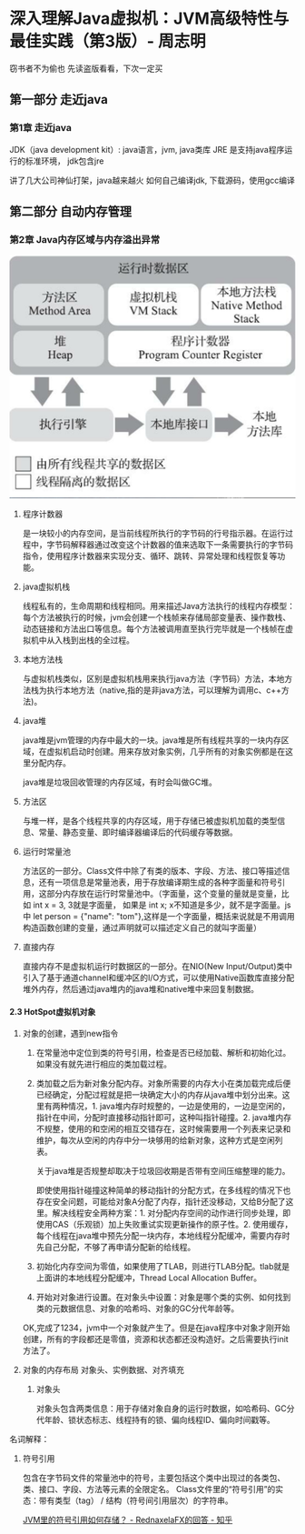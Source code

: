 # 深入理解Java虚拟机：JVM高级特性与最佳实践（第3版）- 周志明
窃书者不为偷也 先读盗版看看，下次一定买

## 第一部分 走近java
### 第1章 走近java
JDK（java development kit）: java语言，jvm, java类库
JRE 是支持java程序运行的标准环境， jdk包含jre

讲了几大公司神仙打架，java越来越火
如何自己编译jdk, 下载源码，使用gcc编译
## 第二部分 自动内存管理
### 第2章 Java内存区域与内存溢出异常 

![avator](images/jvm运行时数据区.jpg)

1. 程序计数器

    是一块较小的内存空间，是当前线程所执行的字节码的行号指示器。在运行过程中，字节码解释器通过改变这个计数器的值来选取下一条需要执行的字节码指令，使用程序计数器来实现分支、循环、跳转、异常处理和线程恢复等功能。

2. java虚拟机栈

    线程私有的，生命周期和线程相同。用来描述Java方法执行的线程内存模型：每个方法被执行的时候，jvm会创建一个栈帧来存储局部变量表、操作数栈、动态链接和方法出口等信息。每个方法被调用直至执行完毕就是一个栈帧在虚拟机中从入栈到出栈的全过程。

3. 本地方法栈

    与虚拟机栈类似，区别是虚拟机栈用来执行java方法（字节码）方法，本地方法栈为执行本地方法（native,指的是非java方法，可以理解为调用c、c++方法)。

4. java堆
   
   java堆是jvm管理的内存中最大的一块。java堆是所有线程共享的一块内存区域，在虚拟机启动时创建。用来存放对象实例，几乎所有的对象实例都是在这里分配内存。

   java堆是垃圾回收管理的内存区域，有时会叫做GC堆。

5. 方法区

    与堆一样，是各个线程共享的内存区域，用于存储已被虚拟机加载的类型信息、常量、静态变量、即时编译器编译后的代码缓存等数据。

6. 运行时常量池

    方法区的一部分。Class文件中除了有类的版本、字段、方法、接口等描述信息，还有一项信息是常量池表，用于存放编译期生成的各种字面量和符号引用，这部分内存放在运行时常量池中。（字面量，这个变量的量就是变量，比如 int x = 3, 3就是字面量， 如果是 int x; x不知道是多少，就不是字面量。js中 let person = {"name": "tom"},这样是一个字面量，概括来说就是不用调用构造函数创建的变量，通过声明就可以描述定义自己的就叫字面量）

7. 直接内存

    直接内存不是虚拟机运行时数据区的一部分。在NIO(New Input/Output)类中引入了基于通道channel和缓冲区的I/O方式，可以使用Native函数库直接分配堆外内存，然后通过java堆内的java堆和native堆中来回复制数据。

#### 2.3 HotSpot虚拟机对象
1. 对象的创建，遇到new指令
    1. 在常量池中定位到类的符号引用，检查是否已经加载、解析和初始化过。如果没有就先进行相应的类加载过程。
    2. 类加载之后为新对象分配内存。对象所需要的内存大小在类加载完成后便已经确定，分配过程就是把一块确定大小的内存从java堆中划分出来。这里有两种情况，1. java堆内存时规整的，一边是使用的，一边是空闲的，指针在中间，分配时直接移动指针即可，这种叫指针碰撞。2. java堆内存不规整，使用的和空闲的相互交错存在，这时候需要用一个列表来记录和维护，每次从空闲的内存中分一块够用的给新对象，这种方式是空闲列表。

        关于java堆是否规整却取决于垃圾回收期是否带有空间压缩整理的能力。

        即使使用指针碰撞这种简单的移动指针的分配方式，在多线程的情况下也存在安全问题，可能给对象A分配了内存，指针还没移动，又给B分配了这里。解决线程安全两种方案：1. 对分配内存空间的动作进行同步处理，即使用CAS（乐观锁）加上失败重试实现更新操作的原子性。2. 使用缓存，每个线程在java堆中预先分配一块内存，本地线程分配缓冲，需要内存时先自己分配，不够了再申请分配新的给线程。
    3. 初始化内存空间为零值，如果使用了TLAB，则进行TLAB分配。tlab就是上面讲的本地线程分配缓冲，Thread Local Allocation Buffer。
    4. 开始对对象进行设置。在对象头中设置：对象是哪个类的实例、如何找到类的元数据信息、对象的哈希吗、对象的GC分代年龄等。
    
    OK,完成了1234，jvm中一个对象就产生了。但是在java程序中对象才刚开始创建，所有的字段都还是零值，资源和状态都还没构造好。之后需要执行init方法了。

2. 对象的内存布局
   对象头、实例数据、对齐填充
   1. 对象头

        对象头包含两类信息：用于存储对象自身的运行时数据，如哈希码、GC分代年龄、锁状态标志、线程持有的锁、偏向线程ID、偏向时间戳等。
    

名词解释：
1. 符号引用

    包含在字节码文件的常量池中的符号，主要包括这个类中出现过的各类包、类、接口、字段、方法等元素的全限定名。
    Class文件里的“符号引用”的实态：带有类型（tag） / 结构（符号间引用层次）的字符串。

    [JVM里的符号引用如何存储？ - RednaxelaFX的回答 - 知乎](https://www.zhihu.com/question/30300585/answer/51335493)